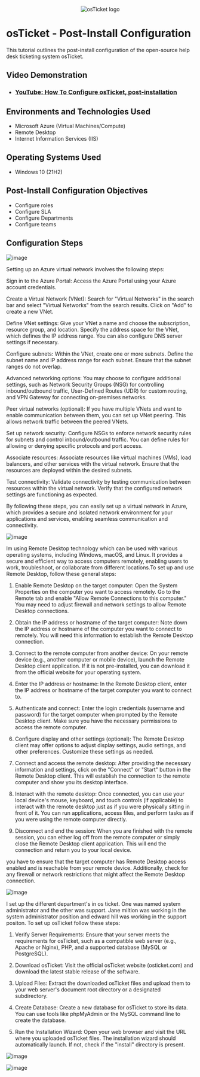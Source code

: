<p align="center">
<img src="https://i.imgur.com/Clzj7Xs.png" alt="osTicket logo"/>
</p>

<h1>osTicket - Post-Install Configuration</h1>
This tutorial outlines the post-install configuration of the open-source help desk ticketing system osTicket.<br />


<h2>Video Demonstration</h2>

- ### [YouTube: How To Configure osTicket, post-installation](https://www.youtube.com)

<h2>Environments and Technologies Used</h2>

- Microsoft Azure (Virtual Machines/Compute)
- Remote Desktop
- Internet Information Services (IIS)

<h2>Operating Systems Used </h2>

- Windows 10</b> (21H2)

<h2>Post-Install Configuration Objectives</h2>

- Configure roles
- Configure SLA
- Configure Departments
- Configure teams
  
<h2>Configuration Steps</h2>

![image](https://github.com/derekjonesaa/osticket-prereqs/assets/167825508/f4d26b9f-6f8e-4e01-8440-1c399a155c1e)

Setting up an Azure virtual network involves the following steps:

Sign in to the Azure Portal: Access the Azure Portal using your Azure account credentials.

Create a Virtual Network (VNet): Search for "Virtual Networks" in the search bar and select "Virtual Networks" from the search results. Click on "Add" to create a new VNet.

Define VNet settings: Give your VNet a name and choose the subscription, resource group, and location. Specify the address space for the VNet, which defines the IP address range. You can also configure DNS server settings if necessary.

Configure subnets: Within the VNet, create one or more subnets. Define the subnet name and IP address range for each subnet. Ensure that the subnet ranges do not overlap.

Advanced networking options: You may choose to configure additional settings, such as Network Security Groups (NSG) for controlling inbound/outbound traffic, User-Defined Routes (UDR) for custom routing, and VPN Gateway for connecting on-premises networks.

Peer virtual networks (optional): If you have multiple VNets and want to enable communication between them, you can set up VNet peering. This allows network traffic between the peered VNets.

Set up network security: Configure NSGs to enforce network security rules for subnets and control inbound/outbound traffic. You can define rules for allowing or denying specific protocols and port access.

Associate resources: Associate resources like virtual machines (VMs), load balancers, and other services with the virtual network. Ensure that the resources are deployed within the desired subnets.

Test connectivity: Validate connectivity by testing communication between resources within the virtual network. Verify that the configured network settings are functioning as expected.

By following these steps, you can easily set up a virtual network in Azure, which provides a secure and isolated network environment for your applications and services, enabling seamless communication and connectivity.

![image](https://github.com/derekjonesaa/osticket-prereqs/assets/167825508/7bc8fbbc-ca26-41c5-996b-6db86d03c20b)

Im using Remote Desktop technology which can be used with various operating systems, including Windows, macOS, and Linux. It provides a secure and efficient way to access computers remotely, enabling users to work, troubleshoot, or collaborate from different locations.To set up and use Remote Desktop, follow these general steps:

1. Enable Remote Desktop on the target computer: Open the System Properties on the computer you want to access remotely. Go to the Remote tab and enable "Allow Remote Connections to this computer." You may need to adjust firewall and network settings to allow Remote Desktop connections.

2. Obtain the IP address or hostname of the target computer: Note down the IP address or hostname of the computer you want to connect to remotely. You will need this information to establish the Remote Desktop connection.

3. Connect to the remote computer from another device: On your remote device (e.g., another computer or mobile device), launch the Remote Desktop client application. If it is not pre-installed, you can download it from the official website for your operating system.

4. Enter the IP address or hostname: In the Remote Desktop client, enter the IP address or hostname of the target computer you want to connect to.

5. Authenticate and connect: Enter the login credentials (username and password) for the target computer when prompted by the Remote Desktop client. Make sure you have the necessary permissions to access the remote computer.

6. Configure display and other settings (optional): The Remote Desktop client may offer options to adjust display settings, audio settings, and other preferences. Customize these settings as needed.

7. Connect and access the remote desktop: After providing the necessary information and settings, click on the "Connect" or "Start" button in the Remote Desktop client. This will establish the connection to the remote computer and show you its desktop interface.

8. Interact with the remote desktop: Once connected, you can use your local device's mouse, keyboard, and touch controls (if applicable) to interact with the remote desktop just as if you were physically sitting in front of it. You can run applications, access files, and perform tasks as if you were using the remote computer directly.

9. Disconnect and end the session: When you are finished with the remote session, you can either log off from the remote computer or simply close the Remote Desktop client application. This will end the connection and return you to your local device.

you have to ensure that the target computer has Remote Desktop access enabled and is reachable from your remote device. Additionally, check for any firewall or network restrictions that might affect the Remote Desktop connection.



![image](https://github.com/derekjonesaa/osticket-prereqs/assets/167825508/0e048494-264a-473d-82f7-5a8569571454)

I set up the different department's in os ticket. One was named system administrator and the other was support. Jane miltion was working in the system administrator position and edward hill was working in the support positon. 
To set up osTicket follow these steps:

1. Verify Server Requirements: Ensure that your server meets the requirements for osTicket, such as a compatible web server (e.g., Apache or Nginx), PHP, and a supported database (MySQL or PostgreSQL).

2. Download osTicket: Visit the official osTicket website (osticket.com) and download the latest stable release of the software.

3. Upload Files: Extract the downloaded osTicket files and upload them to your web server's document root directory or a designated subdirectory.

4. Create Database: Create a new database for osTicket to store its data. You can use tools like phpMyAdmin or the MySQL command line to create the database.

5. Run the Installation Wizard: Open your web browser and visit the URL where you uploaded osTicket files. The installation wizard should automatically launch. If not, check if the "install" directory is present.

![image](https://github.com/derekjonesaa/osticket-prereqs/assets/167825508/7da1d601-4563-49c0-837b-ab52705d5240)





![image](https://github.com/derekjonesaa/osticket-prereqs/assets/167825508/2d11c9d9-8d51-4853-a492-5410629d6e0c)




